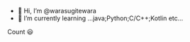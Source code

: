 - 👋 Hi, I’m @warasugitewara
- 🌱 I’m currently learning ...java;Python;C/C++;Kotlin etc...

<span> Count </span>😃
<p align="center">
 <img src="https://count.getloli.com/get/@:Warasugi-777?theme=rule34" alt="" /
</p>
